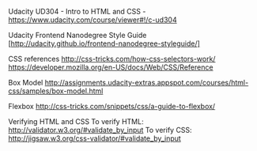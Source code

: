 Udacity UD304 - Intro to HTML and CSS - https://www.udacity.com/course/viewer#!/c-ud304

Udacity Frontend Nanodegree Style Guide
[http://udacity.github.io/frontend-nanodegree-styleguide/]

CSS references
http://css-tricks.com/how-css-selectors-work/
https://developer.mozilla.org/en-US/docs/Web/CSS/Reference

Box Model
http://assignments.udacity-extras.appspot.com/courses/html-css/samples/box-model.html

Flexbox
http://css-tricks.com/snippets/css/a-guide-to-flexbox/

Verifying HTML and CSS
To verify HTML: http://validator.w3.org/#validate_by_input
To verify CSS: http://jigsaw.w3.org/css-validator/#validate_by_input
